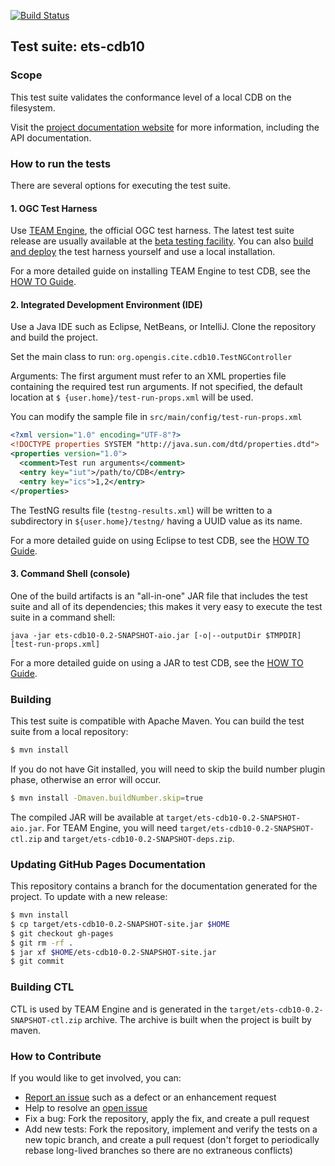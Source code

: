 [![Build Status](https://travis-ci.org/pixeltree/ets-cdb10.svg)](https://travis-ci.org/pixeltree/ets-cdb10)

## Test suite: ets-cdb10

### Scope

This test suite validates the conformance level of a local CDB on the filesystem.

Visit the [project documentation website][docs] for more information, 
including the API documentation.

[docs]: http://opengeospatial.github.io/ets-cdb10/

### How to run the tests

There are several options for executing the test suite.

#### 1. OGC Test Harness

Use [TEAM Engine][TEAM Engine], the official OGC test harness. The latest test suite 
release are usually available at the [beta testing facility][Test Facility].
You can also [build and deploy][TEAM Engine Source] the test harness 
yourself and use a local installation.

For a more detailed guide on installing TEAM Engine to test CDB, see the [HOW TO Guide](HOWTO_TEAMENGINE.md).

[TEAM Engine]: https://github.com/opengeospatial/teamengine
[Test Facility]: http://cite.opengeospatial.org/te2/
[TEAM Engine Source]: https://github.com/opengeospatial/teamengine

#### 2. Integrated Development Environment (IDE)

Use a Java IDE such as Eclipse, NetBeans, or IntelliJ. Clone the repository and build the project.

Set the main class to run: `org.opengis.cite.cdb10.TestNGController`

Arguments: The first argument must refer to an XML properties file containing the 
required test run arguments. If not specified, the default location at `$
{user.home}/test-run-props.xml` will be used.
   
You can modify the sample file in `src/main/config/test-run-props.xml`

```xml
<?xml version="1.0" encoding="UTF-8"?>
<!DOCTYPE properties SYSTEM "http://java.sun.com/dtd/properties.dtd">
<properties version="1.0">
  <comment>Test run arguments</comment>
  <entry key="iut">/path/to/CDB</entry>
  <entry key="ics">1,2</entry>
</properties>
```

The TestNG results file (`testng-results.xml`) will be written to a subdirectory
in `${user.home}/testng/` having a UUID value as its name.

For a more detailed guide on using Eclipse to test CDB, see the [HOW TO Guide](HOWTO_ECLIPSE.md).

#### 3. Command Shell (console)

One of the build artifacts is an "all-in-one" JAR file that includes the test 
suite and all of its dependencies; this makes it very easy to execute the test 
suite in a command shell:

`java -jar ets-cdb10-0.2-SNAPSHOT-aio.jar [-o|--outputDir $TMPDIR] [test-run-props.xml]`

For a more detailed guide on using a JAR to test CDB, see the [HOW TO Guide](HOWTO_JAR.md).

### Building

This test suite is compatible with Apache Maven. You can build the test 
suite from a local repository:

```sh
$ mvn install
```

If you do not have Git installed, you will need to skip the build number plugin phase, 
otherwise an error will occur. 

```sh
$ mvn install -Dmaven.buildNumber.skip=true
```


The compiled JAR will be available at `target/ets-cdb10-0.2-SNAPSHOT-aio.jar`.
For TEAM Engine, you will need `target/ets-cdb10-0.2-SNAPSHOT-ctl.zip` and `target/ets-cdb10-0.2-SNAPSHOT-deps.zip`.

### Updating GitHub Pages Documentation

This repository contains a branch for the documentation generated for the project. To update
with a new release:

```sh
$ mvn install
$ cp target/ets-cdb10-0.2-SNAPSHOT-site.jar $HOME
$ git checkout gh-pages
$ git rm -rf .
$ jar xf $HOME/ets-cdb10-0.2-SNAPSHOT-site.jar
$ git commit 
```

### Building CTL

CTL is used by TEAM Engine and is generated in the `target/ets-cdb10-0.2-SNAPSHOT-ctl.zip` archive.
The archive is built when the project is built by maven.

### How to Contribute

If you would like to get involved, you can:

* [Report an issue](https://github.com/opengeospatial/ets-cat30/issues) such as a defect or 
an enhancement request
* Help to resolve an [open issue](https://github.com/opengeospatial/ets-cat30/issues?q=is%3Aopen)
* Fix a bug: Fork the repository, apply the fix, and create a pull request
* Add new tests: Fork the repository, implement and verify the tests on a new topic branch, 
and create a pull request (don't forget to periodically rebase long-lived branches so 
there are no extraneous conflicts)

